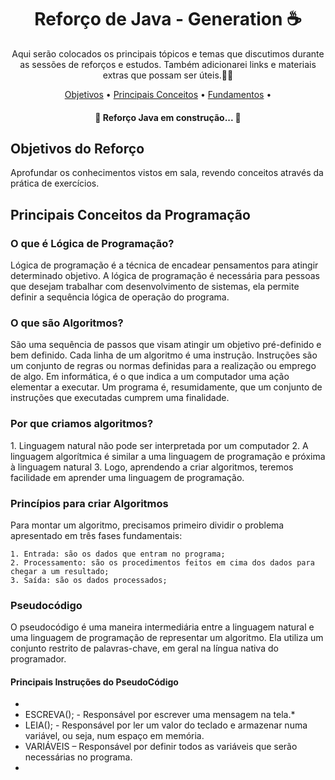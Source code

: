 <h1 align="center"> Reforço de Java - Generation ☕</h1>

<p align="center">Aqui serão colocados os principais tópicos e temas que discutimos durante as sessões de reforços e estudos. Também adicionarei links e materiais extras que possam ser úteis.📓🚀</p>

<p align="center">
 <a href="#objetivo">Objetivos</a> •
 <a href="#conceitos">Principais Conceitos</a> •
 <a href="#fundamentos">Fundamentos</a> • 
</p>

<h4 align="center"> 
	🚧  Reforço Java em construção...  🚧
</h4>

<a name="objetivo"><h2>Objetivos do Reforço</h2></a>
<p>Aprofundar os conhecimentos vistos em sala, revendo conceitos através da prática de exercícios.</p>

<a name="conceitos"><h2>Principais Conceitos da Programação</h2></a>
<h3>O que é Lógica de Programação? </h3>
<p> Lógica de programação é a técnica de encadear pensamentos para atingir determinado objetivo. A lógica de programação é necessária para pessoas que desejam trabalhar com desenvolvimento de sistemas, ela permite definir a sequência lógica de operação do programa. </p>

<h3>O que são Algoritmos?</h3>
<p>São uma sequência de passos que visam atingir um objetivo pré-definido e bem definido. Cada linha de um algoritmo é uma instrução. Instruções são um conjunto de regras ou normas definidas para a realização ou emprego de algo. Em informática, é o que indica a um computador uma ação elementar a executar. Um programa é, resumidamente, que um conjunto de instruções que executadas cumprem uma finalidade. </p>

<h3>Por que criamos algoritmos?</h3>
<p> 
	1. Linguagem natural não pode ser interpretada por um computador
  	2. A linguagem algorítmica é similar a uma linguagem de programação e próxima à linguagem natural
    	3. Logo, aprendendo a criar algoritmos, teremos facilidade em aprender uma linguagem de programação.
</p>

<h3>Princípios para criar Algoritmos</h3>
<p>Para montar um algoritmo, precisamos primeiro dividir o problema apresentado em três fases fundamentais:		
	
	1. Entrada: são os dados que entram no programa;
	2. Processamento: são os procedimentos feitos em cima dos dados para chegar a um resultado;
	3. Saída: são os dados processados;
</p>

<h3>Pseudocódigo</h3>
O pseudocódigo é uma maneira intermediária entre a linguagem natural e uma linguagem de programação de representar um algoritmo. Ela utiliza um conjunto restrito de palavras-chave, em geral na língua nativa do programador.

<h4>Principais Instruções do PseudoCódigo</h4>	

*
* ESCREVA(); - Responsável por escrever uma mensagem na tela.* 
* LEIA(); - Responsável por ler um valor do teclado e armazenar numa variável, ou seja, num espaço em memória.
* VARIÁVEIS – Responsável por definir todos as variáveis que serão necessárias no programa.
* 




